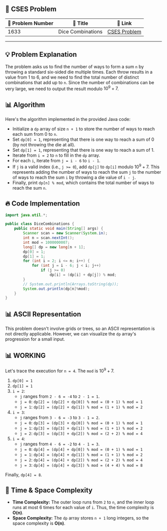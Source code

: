 ## 📝 **CSES Problem**
| 🔢 Problem Number | 📌 Title | 🔗 Link |
|------------------|--------------------------|--------------------------|
| 1633 | Dice Combinations | [CSES Problem](https://cses.fi/problemset/task/1633/) |

---

## 💡 **Problem Explanation**

The problem asks us to find the number of ways to form a sum `n` by throwing a standard six-sided die multiple times. Each throw results in a value from 1 to 6, and we need to find the total number of distinct combinations that add up to `n`. Since the number of combinations can be very large, we need to output the result modulo $10^9 + 7$.

## 📊 **Algorithm**

Here's the algorithm implemented in the provided Java code:

*   Initialize a `dp` array of size `n + 1` to store the number of ways to reach each sum from 0 to `n`.
*   Set `dp[0] = 1`, representing that there is one way to reach a sum of 0 (by not throwing the die at all).
*   Set `dp[1] = 1`, representing that there is one way to reach a sum of 1.
*   Iterate from `i = 2` to `n` to fill in the `dp` array.
*   For each `i`, iterate from `j = i - 6` to `i - 1`.
*   If `j` is a valid index (i.e., `j >= 0`), add `dp[j]` to `dp[i]` modulo $10^9 + 7$. This represents adding the number of ways to reach the sum `j` to the number of ways to reach the sum `i` by throwing a die value of `i - j`.
*   Finally, print `dp[n] % mod`, which contains the total number of ways to reach the sum `n`.

## 🔥 **Code Implementation**

```java
import java.util.*;

public class DiceCombinations {
    public static void main(String[] args) {
        Scanner scan = new Scanner(System.in);
        int n = scan.nextInt();
        int mod = 1000000007;
        long[] dp = new long[n + 1];
        dp[0] = 1;
        dp[1] = 1;
        for (int i = 2; i <= n; i++) {
            for (int j = i - 6; j < i; j++)
                if (j >= 0)
                    dp[i] = (dp[i] + dp[j]) % mod;
        }
        // System.out.println(Arrays.toString(dp));
        System.out.println(dp[n]%mod);
    }
}
```

## 📊 **ASCII Representation**

This problem doesn't involve grids or trees, so an ASCII representation is not directly applicable. However, we can visualize the `dp` array's progression for a small input.

## 📊 **WORKING**

Let's trace the execution for `n = 4`. The `mod` is $10^9 + 7$.

1.  `dp[0] = 1`
2.  `dp[1] = 1`
3.  `i = 2`:
    *   `j` ranges from `2 - 6 = -4` to `2 - 1 = 1`.
    *   `j = 0`: `dp[2] = (dp[2] + dp[0]) % mod = (0 + 1) % mod = 1`
    *   `j = 1`: `dp[2] = (dp[2] + dp[1]) % mod = (1 + 1) % mod = 2`
4.  `i = 3`:
    *   `j` ranges from `3 - 6 = -3` to `3 - 1 = 2`.
    *   `j = 0`: `dp[3] = (dp[3] + dp[0]) % mod = (0 + 1) % mod = 1`
    *   `j = 1`: `dp[3] = (dp[3] + dp[1]) % mod = (1 + 1) % mod = 2`
    *   `j = 2`: `dp[3] = (dp[3] + dp[2]) % mod = (2 + 2) % mod = 4`
5.  `i = 4`:
    *   `j` ranges from `4 - 6 = -2` to `4 - 1 = 3`.
    *   `j = 0`: `dp[4] = (dp[4] + dp[0]) % mod = (0 + 1) % mod = 1`
    *   `j = 1`: `dp[4] = (dp[4] + dp[1]) % mod = (1 + 1) % mod = 2`
    *   `j = 2`: `dp[4] = (dp[4] + dp[2]) % mod = (2 + 2) % mod = 4`
    *   `j = 3`: `dp[4] = (dp[4] + dp[3]) % mod = (4 + 4) % mod = 8`

Finally, `dp[4] = 8`.

## 🚀 **Time & Space Complexity**

*   **Time Complexity:** The outer loop runs from `2` to `n`, and the inner loop runs at most 6 times for each value of `i`. Thus, the time complexity is **O(n)**.
*   **Space Complexity:** The `dp` array stores `n + 1` long integers, so the space complexity is **O(n)**.
